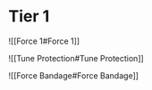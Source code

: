 # Tier 1

![[Force 1#Force 1]]

![[Tune Protection#Tune Protection]]

![[Force Bandage#Force Bandage]]